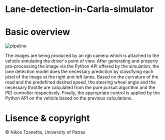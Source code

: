 # Lane-detection-in-Carla-simulator

# Basic overview

![pipeline](https://user-images.githubusercontent.com/33639372/175613609-3512cd95-133c-412d-b02f-d3af4965b2d4.PNG)


The images are being produced by an rgb camera which is attached to the vehicle simulating the driver's point of view.
After generating and properly pre-processing the image via the Python API offered by the simulation, the lane detection model does
the necessary prediction by classifying each pixel of the image at the right and left lanes.
Based on the curvature of the road and the predefined desired speed, 
the steering wheel angle and the necessary throttle are calculated from the pure pursuit algorithm and
the PID controller respectively. Finally, the appropriate control is applied by the Python API
on the vehicle based on the previous calculations.

# Lisence & copyright

© Nikos Tzanettis, University of Patras 
